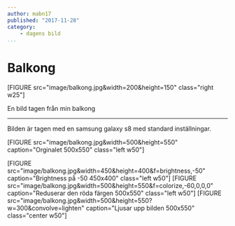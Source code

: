 ```yaml
---
author: mabn17
published: "2017-11-28"
category:
    - dagens bild
...
```

Balkong
==================================
[FIGURE src="image/balkong.jpg&width=200&height=150" class="right w25"]


En bild tagen från min balkong


<!--more-->




-----------------------------------

Bilden är tagen med en samsung galaxy s8 med standard inställningar.
<p>
[FIGURE src="image/balkong.jpg&width=500&height=550" caption="Orginalet 500x550" class="left w50"]
</p>

[FIGURE src="image/balkong.jpg&width=450&height=400&f=brightness,-50" caption="Brightness på -50 450x400" class="left w50"]
[FIGURE src="image/balkong.jpg&width=500&height=550&f=colorize,-60,0,0,0" caption="Reduserar den röda färgen 500x550" class="left w50"]
[FIGURE src="image/balkong.jpg&width=500&height=550?w=300&convolve=lighten" caption="Ljusar upp bilden 500x550" class="center w50"]
